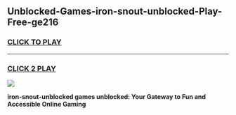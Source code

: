 
## Unblocked-Games-iron-snout-unblocked-Play-Free-ge216
<h3>
<a href="https://premium76.site?title=iron-snout-unblocked&ref=19M">CLICK TO PLAY</a></h3>
<hr>

<h3>
<a href="https://premium76.site?title=iron-snout-unblocked&ref=19M">CLICK 2 PLAY</a>
  
</h3>

<a href="https://premium76.site?title=iron-snout-unblocked&ref=19M"><img src="https://clearcache.store/games.png"></a>


**iron-snout-unblocked games unblocked: Your Gateway to Fun and Accessible Online Gaming**
